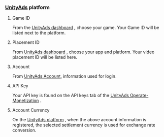 ###   [UnityAds](http://unity3d.com/cn/services/ads) platform
1.  Game ID

    From the [UnityAds dashboard](https://operate.dashboard.unity3d.com/organizations/18966722916835/overview/revenue) , choose your game. Your Game ID will be listed next to the platform.
2. Placement ID 

   From [UnityAds dashboard](https://operate.dashboard.unity3d.com/organizations/18966722916835/overview/revenue) , choose your app and platform. Your video placement  ID will be listed here.
3. Account

    From [UnityAds Account](https://id.unity.com/en/account/edit),  information used for login.
4. API Key

   Your API key is found on the API keys tab of the [UnityAds Operate-Monetization](https://operate.dashboard.unity3d.com/organizations/18966722916835/overview/revenue) .
5.  Account Currency

    On the [UnityAds platform](http://unity3d.com/cn/services/ads)  , when the above account information is registered, the selected settlement currency is used for exchange rate conversion.
